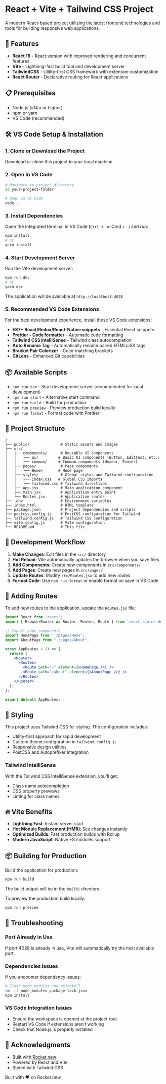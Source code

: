 # React + Vite + Tailwind CSS Project

A modern React-based project utilizing the latest frontend technologies and tools for building responsive web applications.

## 🚀 Features

- **React 18** - React version with improved rendering and concurrent features
- **Vite** - Lightning-fast build tool and development server
- **TailwindCSS** - Utility-first CSS framework with extensive customization
- **React Router** - Declarative routing for React applications

## 📋 Prerequisites

- Node.js (v14.x or higher)
- npm or yarn
- VS Code (recommended)

## 🛠️ VS Code Setup & Installation

### 1. Clone or Download the Project
Download or clone this project to your local machine.

### 2. Open in VS Code
```bash
# Navigate to project directory
cd your-project-folder

# Open in VS Code
code .
```

### 3. Install Dependencies
Open the integrated terminal in VS Code (`Ctrl + ` ` or `Cmd + ` `) and run:
```bash
npm install
# or
yarn install
```

### 4. Start Development Server
Run the Vite development server:
```bash
npm run dev
# or
yarn dev
```

The application will be available at `http://localhost:4028`

### 5. Recommended VS Code Extensions
For the best development experience, install these VS Code extensions:
- **ES7+ React/Redux/React-Native snippets** - Essential React snippets
- **Prettier - Code formatter** - Automatic code formatting
- **Tailwind CSS IntelliSense** - Tailwind class autocompletion
- **Auto Rename Tag** - Automatically rename paired HTML/JSX tags
- **Bracket Pair Colorizer** - Color matching brackets
- **GitLens** - Enhanced Git capabilities

## 📦 Available Scripts

- `npm run dev` - Start development server (recommended for local development)
- `npm run start` - Alternative start command
- `npm run build` - Build for production
- `npm run preview` - Preview production build locally
- `npm run format` - Format code with Prettier

## 📁 Project Structure

```
/
├── public/              # Static assets and images
├── src/
│   ├── components/      # Reusable UI components
│   │   ├── ui/         # Basic UI components (Button, EditText, etc.)
│   │   └── common/     # Common components (Header, Footer)
│   ├── pages/           # Page components
│   │   └── Home/       # Home page
│   ├── styles/          # Global styles and Tailwind configuration
│   │   ├── index.css   # Global CSS imports
│   │   └── tailwind.css # Tailwind directives
│   ├── App.jsx          # Main application component
│   ├── main.jsx         # Application entry point
│   └── Routes.jsx       # Application routes
├── .env                 # Environment variables
├── index.html           # HTML template
├── package.json         # Project dependencies and scripts
├── postcss.config.js    # PostCSS configuration for Tailwind
├── tailwind.config.js   # Tailwind CSS configuration
├── vite.config.js       # Vite configuration
└── README.md            # This file
```

## 🔧 Development Workflow

1. **Make Changes**: Edit files in the `src/` directory
2. **Hot Reload**: Vite automatically updates the browser when you save files
3. **Add Components**: Create new components in `src/components/`
4. **Add Pages**: Create new pages in `src/pages/`
5. **Update Routes**: Modify `src/Routes.jsx` to add new routes
6. **Format Code**: Use `npm run format` or enable format on save in VS Code

## 🧩 Adding Routes

To add new routes to the application, update the `Routes.jsx` file:

```jsx
import React from 'react';
import { BrowserRouter as Router, Routes, Route } from 'react-router-dom';

// Import page components
import HomePage from "./pages/Home";
import AboutPage from "./pages/About";

const AppRoutes = () => {
  return (
    <Router>
      <Routes>
        <Route path="/" element={<HomePage />} />
        <Route path="/about" element={<AboutPage />} />
      </Routes>
    </Router>
  );
};

export default AppRoutes;
```

## 🎨 Styling

This project uses Tailwind CSS for styling. The configuration includes:

- Utility-first approach for rapid development
- Custom theme configuration in `tailwind.config.js`
- Responsive design utilities
- PostCSS and Autoprefixer integration

### Tailwind IntelliSense
With the Tailwind CSS IntelliSense extension, you'll get:
- Class name autocompletion
- CSS property previews
- Linting for class names

## 🔥 Vite Benefits

- **Lightning Fast**: Instant server start
- **Hot Module Replacement (HMR)**: See changes instantly
- **Optimized Builds**: Fast production builds with Rollup
- **Modern JavaScript**: Native ES modules support

## 📦 Building for Production

Build the application for production:

```bash
npm run build
```

The build output will be in the `build/` directory.

To preview the production build locally:

```bash
npm run preview
```

## 🐛 Troubleshooting

### Port Already in Use
If port 4028 is already in use, Vite will automatically try the next available port.

### Dependencies Issues
If you encounter dependency issues:
```bash
# Clear node_modules and reinstall
rm -rf node_modules package-lock.json
npm install
```

### VS Code Integration Issues
- Ensure the workspace is opened at the project root
- Restart VS Code if extensions aren't working
- Check that Node.js is properly installed

## 🙏 Acknowledgments

- Built with [Rocket.new](https://rocket.new)
- Powered by React and Vite
- Styled with Tailwind CSS

Built with ❤️ on Rocket.new